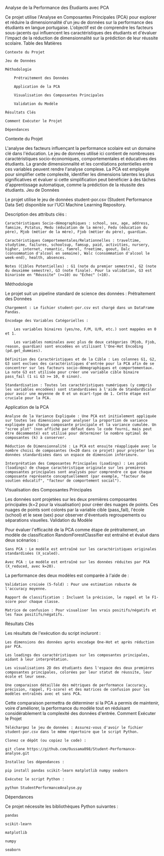 Analyse de la Performance des Étudiants avec PCA

Ce projet utilise l'Analyse en Composantes Principales (PCA) pour explorer et réduire la dimensionnalité d'un jeu de données sur la performance des étudiants en langue portugaise. L'objectif est de comprendre les facteurs sous-jacents qui influencent les caractéristiques des étudiants et d'évaluer l'impact de la réduction de dimensionnalité sur la prédiction de leur réussite scolaire.
Table des Matières

    Contexte du Projet

    Jeu de Données

    Méthodologie

        Prétraitement des Données

        Application de la PCA

        Visualisation des Composantes Principales

        Validation du Modèle

    Résultats Clés

    Comment Exécuter le Projet

    Dépendances

Contexte du Projet

L'analyse des facteurs influençant la performance scolaire est un domaine clé dans l'éducation. Le jeu de données utilisé ici contient de nombreuses caractéristiques socio-économiques, comportementales et éducatives des étudiants. La grande dimensionnalité et les corrélations potentielles entre ces variables peuvent rendre l'analyse complexe. La PCA est employée pour simplifier cette complexité, identifier les dimensions latentes les plus significatives et évaluer si cette simplification peut bénéficier à des tâches d'apprentissage automatique, comme la prédiction de la réussite des étudiants.
Jeu de Données

Le projet utilise le jeu de données student-por.csv (Student Performance Data Set) disponible sur l'UCI Machine Learning Repository.

Description des attributs clés :

    Caractéristiques Socio-démographiques : school, sex, age, address, famsize, Pstatus, Medu (éducation de la mère), Fedu (éducation du père), Mjob (métier de la mère), Fjob (métier du père), guardian.

    Caractéristiques Comportementales/Relationnelles : traveltime, studytime, failures, schoolsup, famsup, paid, activities, nursery, higher, internet, romantic, famrel, freetime, goout, Dalc (consommation d'alcool en semaine), Walc (consommation d'alcool le week-end), health, absences.

    Notes (Cibles Potentielles) : G1 (note du premier semestre), G2 (note du deuxième semestre), G3 (note finale). Pour la validation, G3 est binarisée en "Réussite" (>=10) ou "Échec" (<10).

Méthodologie

Le projet suit un pipeline standard de science des données :
Prétraitement des Données

    Chargement : Le fichier student-por.csv est chargé dans un DataFrame Pandas.

    Encodage des Variables Catégorielles :

        Les variables binaires (yes/no, F/M, U/R, etc.) sont mappées en 0 et 1.

        Les variables nominales avec plus de deux catégories (Mjob, Fjob, reason, guardian) sont encodées en utilisant l'One-Hot Encoding (pd.get_dummies).

    Définition des Caractéristiques et de la Cible : Les colonnes G1, G2, G3 sont exclues des caractéristiques d'entrée pour la PCA afin de se concentrer sur les facteurs socio-démographiques et comportementaux. La note G3 est utilisée pour créer une variable cible binaire pass_fail (1 si G3 >= 10, 0 sinon).

    Standardisation : Toutes les caractéristiques numériques (y compris les variables encodées) sont standardisées à l'aide de StandardScaler pour avoir une moyenne de 0 et un écart-type de 1. Cette étape est cruciale pour la PCA.

Application de la PCA

    Analyse de la Variance Expliquée : Une PCA est initialement appliquée sur toutes les dimensions pour analyser la proportion de variance expliquée par chaque composante principale et la variance cumulée. Un "scree plot" (non affiché par défaut dans le code fourni, mais peut être décommenté) est utilisé pour déterminer le nombre optimal de composantes (k) à conserver.

    Réduction de Dimensionnalité : La PCA est ensuite réappliquée avec le nombre choisi de composantes (k=20 dans ce projet) pour projeter les données standardisées dans un espace de dimension inférieure.

    Interprétation des Composantes Principales (Loadings) : Les poids (loadings) de chaque caractéristique originale sur les premières composantes principales sont analysés pour comprendre ce que chaque composante représente conceptuellement (par exemple, "facteur de soutien éducatif", "facteur de comportement social").

Visualisation des Composantes Principales

Les données sont projetées sur les deux premières composantes principales (k=2 pour la visualisation) pour créer des nuages de points. Ces nuages de points sont colorés par la variable cible (pass_fail), l'école (school) et le sexe (sex) pour observer d'éventuels regroupements ou séparations visuelles.
Validation du Modèle

Pour évaluer l'efficacité de la PCA comme étape de prétraitement, un modèle de classification RandomForestClassifier est entraîné et évalué dans deux scénarios :

    Sans PCA : Le modèle est entraîné sur les caractéristiques originales standardisées (X_scaled).

    Avec PCA : Le modèle est entraîné sur les données réduites par PCA (X_reduced, avec k=20).

La performance des deux modèles est comparée à l'aide de :

    Validation croisée (5-fold) : Pour une estimation robuste de l'accuracy moyenne.

    Rapport de classification : Incluant la précision, le rappel et le F1-score pour chaque classe.

    Matrice de confusion : Pour visualiser les vrais positifs/négatifs et les faux positifs/négatifs.

Résultats Clés

Les résultats de l'exécution du script incluront :

    Les dimensions des données après encodage One-Hot et après réduction par PCA.

    Les loadings des caractéristiques sur les composantes principales, aidant à leur interprétation.

    Les visualisations 2D des étudiants dans l'espace des deux premières composantes principales, colorées par leur statut de réussite, leur école et leur sexe.

    Une comparaison détaillée des métriques de performance (accuracy, précision, rappel, F1-score) et des matrices de confusion pour les modèles entraînés avec et sans PCA.

Cette comparaison permettra de déterminer si la PCA a permis de maintenir, voire d'améliorer, la performance du modèle tout en réduisant considérablement la complexité des données d'entrée.
Comment Exécuter le Projet

    Téléchargez le jeu de données : Assurez-vous d'avoir le fichier student-por.csv dans le même répertoire que le script Python.

    Clonez ce dépôt (ou copiez le code) :

    git clone https://github.com/Oussama098/Student-Performance-analyse.git

    Installez les dépendances :

    pip install pandas scikit-learn matplotlib numpy seaborn

    Exécutez le script Python :

    python StudentPerformanceAnalyse.py

    

Dépendances

Ce projet nécessite les bibliothèques Python suivantes :

    pandas

    scikit-learn

    matplotlib

    numpy

    seaborn
